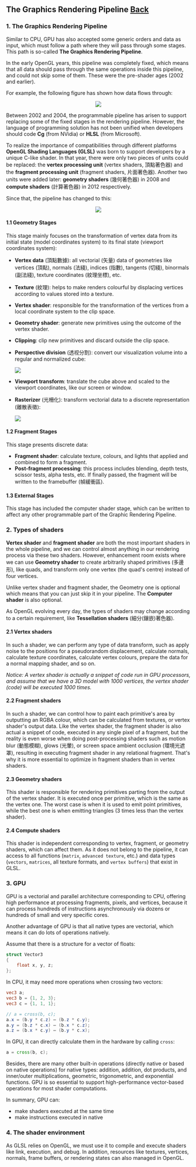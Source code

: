 ## The Graphics Rendering Pipeline [Back](../glsl.md)

### 1. The Graphics Rendering Pipeline

Similar to CPU, GPU has also accepted some generic orders and data as input, which must follow a path where they will pass through some stages. This path is so-called **The Graphics Rendering Pipeline**.

In the early OpenGL years, this pipeline was completely fixed, which means that all data should pass through the same operations inside this pipeline, and could not skip some of them. These were the pre-shader ages (2002 and earlier).

For example, the following figure has shown how data flows through:

<p align="center">
<img src="./1.png" />
</p>

Between 2002 and 2004, the programmable pipeline has arisen to support replacing some of the fixed stages in the rendering pipeline. However, the language of programming solution has not been unified when developers should code **Cg** (from NVidia) or **HLSL** (from Microsoft).

To realize the importance of compatibilities through different platforms **OpenGL Shading Languages (GLSL)** was born to support developers by a unique C-like shader. In that year, there were only two pieces of units could be replaced: the **vertex processing unit** (vertex shaders, 頂點著色器) and the **fragment processing unit** (fragment shaders, 片面著色器). Another two units were added later: **geometry shaders** (幾何著色器) in 2008 and **compute shaders** (計算著色器) in 2012 respectively.

Since that, the pipeline has changed to this:

<p align="center">
<img src="./2.png" />
</p>

#### 1.1 Geometry Stages

This stage mainly focuses on the transformation of vertex data from its initial state (model coordinates system) to its final state (viewport coordinates system):

- **Vertex data** (頂點數據): all vectorial (矢量) data of geometries like vertices (頂點), normals (法綫), indices (指數), tangents (切綫), binormals (副法綫), texture coordinates (紋理坐標), etc.
- **Texture** (紋理): helps to make renders colourful by displacing vertices according to values stored into a texture.
- **Vertex shader**: responsible for the transformation of the vertices from a local coordinate system to the clip space.
- **Geometry shader**: generate new primitives using the outcome of the vertex shader.
- **Clipping**: clip new primitives and discard outside the clip space.
- **Perspective division** (透视分割): convert our visualization volume into a regular and normalized cube:

  ![](./3.png)

- **Viewport transform**: translate the cube above and scaled to the viewport coordinates, like our screen or window.
- **Rasterizer** (光柵化): transform vectorial data to a discrete representation (離散表徵):

  ![](./4.png)

#### 1.2 Fragment Stages

This stage presents discrete data:

- **Fragment shader**: calculate texture, colours, and lights that applied and combined to form a fragment.
- **Post-fragment processing**: this process includes blending, depth tests, scissor tests, alpha tests, etc. If finally passed, the fragment will be written to the framebuffer (幀緩衝區).

#### 1.3 External Stages

This stage has included the computer shader stage, which can be written to affect any other programmable part of the Graphic Rendering Pipeline.


### 2. Types of shaders

**Vertex shader** and **fragment shader** are both the most important shaders in the whole pipeline, and we can control almost anything in our rendering process via these two shaders. However, enhancement room exists where we can use **Geometry shader** to create arbitrarily shaped primitives (多邊形), like quads, and transform only one vertex (the quad's centre) instead of four vertices.

Unlike vertex shader and fragment shader, the Geometry one is optional which means that you can just skip it in your pipeline. The **Computer shader** is also optional.

As OpenGL evolving every day, the types of shaders may change according to a certain requirement, like **Tessellation shaders** (細分(鑲嵌)著色器).

#### 2.1 Vertex shaders

In such a shader, we can perform any type of data transform, such as apply noise to the positions for a pseudorandom displacement, calculate normals, calculate texture coordinates, calculate vertex colours, prepare the data for a normal mapping shader, and so on.

*Notice: A vertex shader is actually a snippet of code run in GPU processors, and assume that we have a 3D model with 1000 vertices, the vertex shader (code) will be executed 1000 times.*

#### 2.2 Fragment shaders

In such a shader, we can control how to paint each primitive's area by outputting an RGBA colour, which can be calculated from textures, or vertex shader's output data. Like the vertex shader, the fragment shader is also actual a snippet of code, executed in any single pixel of a fragment, but the reality is even worse when doing post-processing shaders such as motion blur (動態模糊), glows (光暈), or screen space ambient occlusion (環境光遮罩), resulting in executing fragment shader in any relational fragment. That's why it is more essential to optimize in fragment shaders than in vertex shaders.

#### 2.3 Geometry shaders

This shader is responsible for rendering primitives parting from the output of the vertex shader. It is executed once per primitive, which is the same as the vertex one. The worst case is when it is used to emit point primitives, while the best one is when emitting triangles (3 times less than the vertex shader).

#### 2.4 Compute shaders

This shader is independent corresponding to vertex, fragment, or geometry shaders, which can affect them. As it does not belong to the pipeline, it can access to all functions (`matrix`, `advanced texture`, etc.) and data types (`vectors`, `matrices`, all texture formats, and `vertex buffers`) that exist in GLSL.

### 3. GPU

GPU is a vectorial and parallel architecture corresponding to CPU, offering high performance at processing fragments, pixels, and vertices, because it can process hundreds of instructions asynchronously via dozens or hundreds of small and very specific cores.

Another advantage of GPU is that all native types are vectorial, which means it can do lots of operations natively.

Assume that there is a structure for a vector of floats:

```glsl
struct Vector3
{
    float x, y, z;
};
```

In CPU, it may need more operations when crossing two vectors:

```glsl
vec3 a;
vec3 b = {1, 2, 3};
vec3 c = {1, 1, 1};

// a = cross(b, c);
a.x = (b.y * c.z) – (b.z * c.y);
a.y = (b.z * c.x) – (b.x * c.z);
a.z = (b.x * c.y) – (b.y * c.x);
```

In GPU, it can directly calculate them in the hardware by calling `cross`:

```glsl
a = cross(b, c);
```

Besides, there are many other built-in operations (directly native or based on native operations) for native types: addition, addition, dot products, and inner/outer multiplications, geometric, trigonometric, and exponential functions. GPU is so essential to support high-performance vector-based operations for most shader computations.

In summary, GPU can:

- make shaders executed at the same time
- make instructions executed in native

### 4. The shader environment

As GLSL relies on OpenGL, we must use it to compile and execute shaders like link, execution, and debug. In addition, resources like textures, vertices, normals, frame buffers, or rendering states can also managed in OpenGL.
